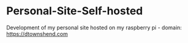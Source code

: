 # Personal-Site-Self-hosted
Development of my personal site hosted on my raspberry pi - domain: https://dtownshend.com
